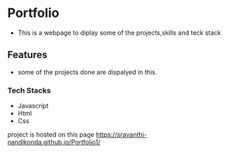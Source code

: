 # Portfolio
 - This is a webpage to diplay some of the projects,skills
   and teck stack

## Features
   - some of the projects done are dispalyed in this.

### Tech Stacks

- Javascript
- Html
- Css


project is hosted on this page   https://sravanthi-nandikonda.github.io/Portfolio1/
